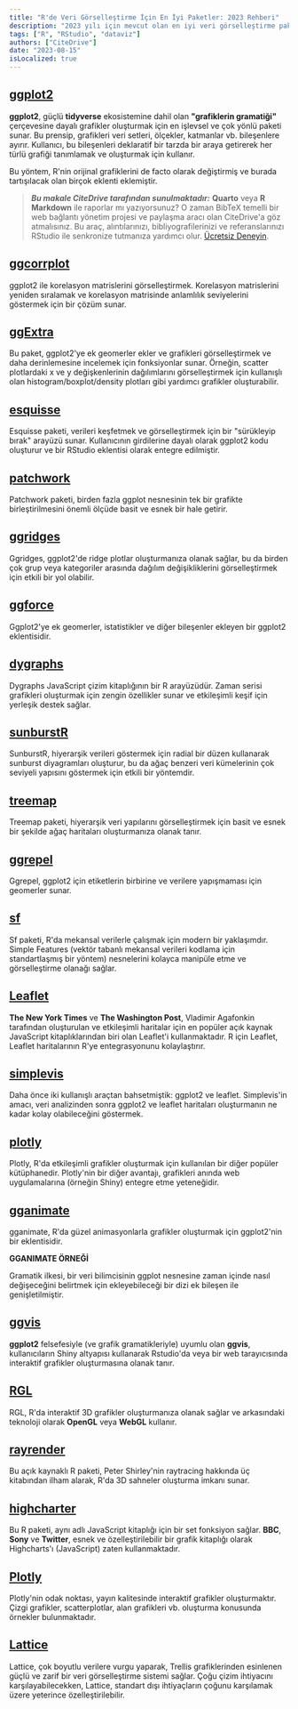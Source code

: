 ```yaml
---
title: "R'de Veri Görselleştirme İçin En İyi Paketler: 2023 Rehberi"
description: "2023 yılı için mevcut olan en iyi veri görselleştirme paketlerinin öne çıkarıldığı kapsamlı bir rehber, özelliklerinin gösterilmesi, kullanım örnekleri ve benzersiz yetenekleri."
tags: ["R", "RStudio", "dataviz"]
authors: ["CiteDrive"]
date: "2023-08-15"
isLocalized: true
---
```


## [ggplot2](https://ggplot2.tidyverse.org/)

**ggplot2**, güçlü **tidyverse** ekosistemine dahil olan **"grafiklerin gramatiği"** çerçevesine dayalı grafikler oluşturmak için en işlevsel ve çok yönlü paketi sunar. Bu prensip, grafikleri veri setleri, ölçekler, katmanlar vb. bileşenlere ayırır. Kullanıcı, bu bileşenleri deklaratif bir tarzda bir araya getirerek her türlü grafiği tanımlamak ve oluşturmak için kullanır.

Bu yöntem, R'nin orijinal grafiklerini de facto olarak değiştirmiş ve burada tartışılacak olan birçok eklenti eklemiştir.

> **_Bu makale CiteDrive tarafından sunulmaktadır:_** **Quarto** veya **R Markdown** ile raporlar mı yazıyorsunuz? O zaman BibTeX temelli bir web bağlantı yönetim projesi ve paylaşma aracı olan CiteDrive'a göz atmalısınız. Bu araç, alıntılarınızı, bibliyografilerinizi ve referanslarınızı RStudio ile senkronize tutmanıza yardımcı olur. [Ücretsiz Deneyin](http://citedrive.com/).

## [ggcorrplot](https://github.com/kassambara/ggcorrplot)
ggplot2 ile korelasyon matrislerini görselleştirmek. Korelasyon matrislerini yeniden sıralamak ve korelasyon matrisinde anlamlılık seviyelerini göstermek için bir çözüm sunar.

## [ggExtra](https://github.com/daattali/ggExtra)
Bu paket, ggplot2'ye ek geomerler ekler ve grafikleri görselleştirmek ve daha derinlemesine incelemek için fonksiyonlar sunar. Örneğin, scatter plotlardaki x ve y değişkenlerinin dağılımlarını görselleştirmek için kullanışlı olan histogram/boxplot/density plotları gibi yardımcı grafikler oluşturabilir.

## [esquisse](https://dreamrs.github.io/esquisse/)
Esquisse paketi, verileri keşfetmek ve görselleştirmek için bir "sürükleyip bırak" arayüzü sunar. Kullanıcının girdilerine dayalı olarak ggplot2 kodu oluşturur ve bir RStudio eklentisi olarak entegre edilmiştir.

## [patchwork](https://patchwork.data-imaginist.com/)
Patchwork paketi, birden fazla ggplot nesnesinin tek bir grafikte birleştirilmesini önemli ölçüde basit ve esnek bir hale getirir.

## [ggridges](https://wilkelab.org/ggridges/)
Ggridges, ggplot2'de ridge plotlar oluşturmanıza olanak sağlar, bu da birden çok grup veya kategoriler arasında dağılım değişikliklerini görselleştirmek için etkili bir yol olabilir.

## [ggforce](https://ggforce.data-imaginist.com/)
Ggplot2'ye ek geomerler, istatistikler ve diğer bileşenler ekleyen bir ggplot2 eklentisidir.

## [dygraphs](https://rstudio.github.io/dygraphs/)
Dygraphs JavaScript çizim kitaplığının bir R arayüzüdür. Zaman serisi grafikleri oluşturmak için zengin özellikler sunar ve etkileşimli keşif için yerleşik destek sağlar.

## [sunburstR](https://d3js.org/)
SunburstR, hiyerarşik verileri göstermek için radial bir düzen kullanarak sunburst diyagramları oluşturur, bu da ağaç benzeri veri kümelerinin çok seviyeli yapısını göstermek için etkili bir yöntemdir.

## [treemap](https://cran.r-project.org/web/packages/treemap/index.html)
Treemap paketi, hiyerarşik veri yapılarını görselleştirmek için basit ve esnek bir şekilde ağaç haritaları oluşturmanıza olanak tanır.

## [ggrepel](https://ggrepel.slowkow.com/)
Ggrepel, ggplot2 için etiketlerin birbirine ve verilere yapışmaması için geomerler sunar.

## [sf](https://r-spatial.github.io/sf/)
Sf paketi, R'da mekansal verilerle çalışmak için modern bir yaklaşımdır. Simple Features (vektör tabanlı mekansal verileri kodlama için standartlaşmış bir yöntem) nesnelerini kolayca manipüle etme ve görselleştirme olanağı sağlar.

## [Leaflet](https://rstudio.github.io/leaflet/)
**The New York Times** ve **The Washington Post**, Vladimir Agafonkin tarafından oluşturulan ve etkileşimli haritalar için en popüler açık kaynak JavaScript kitaplıklarından biri olan Leaflet'i kullanmaktadır. R için Leaflet, Leaflet haritalarının R'ye entegrasyonunu kolaylaştırır.

## [simplevis](https://statisticsnz.github.io/simplevis/)
Daha önce iki kullanışlı araçtan bahsetmiştik: ggplot2 ve leaflet. Simplevis'in amacı, veri analizinden sonra ggplot2 ve leaflet haritaları oluşturmanın ne kadar kolay olabileceğini göstermek.

## [plotly](https://plotly.com/r/)
Plotly, R'da etkileşimli grafikler oluşturmak için kullanılan bir diğer popüler kütüphanedir. Plotly'nin bir diğer avantajı, grafikleri anında web uygulamalarına (örneğin Shiny) entegre etme yeteneğidir.

## [gganimate](https://gganimate.com/articles/gganimate.html)
gganimate, R'da güzel animasyonlarla grafikler oluşturmak için ggplot2'nin bir eklentisidir.

**GGANIMATE ÖRNEĞİ**

Gramatik ilkesi, bir veri bilimcisinin ggplot nesnesine zaman içinde nasıl değişeceğini belirtmek için ekleyebileceği bir dizi ek bileşen ile genişletilmiştir.

## [ggvis](https://ggvis.rstudio.com/)
**ggplot2** felsefesiyle (ve grafik gramatikleriyle) uyumlu olan **ggvis**, kullanıcıların Shiny altyapısı kullanarak Rstudio'da veya bir web tarayıcısında interaktif grafikler oluşturmasına olanak tanır.

## [RGL](https://dmurdoch.github.io/rgl/)
RGL, R'da interaktif 3D grafikler oluşturmanıza olanak sağlar ve arkasındaki teknoloji olarak **OpenGL** veya **WebGL** kullanır.

## [rayrender](https://www.rayrender.net/)
Bu açık kaynaklı R paketi, Peter Shirley'nin raytracing hakkında üç kitabından ilham alarak, R'da 3D sahneler oluşturma imkanı sunar.

## [highcharter](https://jkunst.com/highcharter/)
Bu R paketi, aynı adlı JavaScript kitaplığı için bir set fonksiyon sağlar. **BBC**, **Sony** ve **Twitter**, esnek ve özelleştirilebilir bir grafik kitaplığı olarak Highcharts'ı (JavaScript) zaten kullanmaktadır.

## [Plotly](https://plotly.com/r/)
Plotly'nin odak noktası, yayın kalitesinde interaktif grafikler oluşturmaktır. Çizgi grafikler, scatterplotlar, alan grafikleri vb. oluşturma konusunda örnekler bulunmaktadır.

## [Lattice](http://lattice.r-project.org/)
Lattice, çok boyutlu verilere vurgu yaparak, Trellis grafiklerinden esinlenen güçlü ve zarif bir veri görselleştirme sistemi sağlar. Çoğu çizim ihtiyacını karşılayabilecekken, Lattice, standart dışı ihtiyaçların çoğunu karşılamak üzere yeterince özelleştirilebilir.
